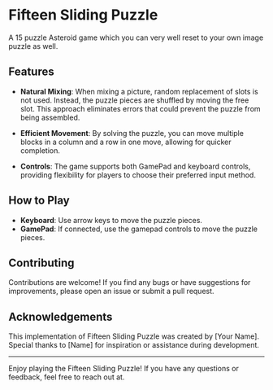 # Fifteen Sliding Puzzle

A 15 puzzle Asteroid game which you can very well reset to your own image puzzle as well.

## Features

- **Natural Mixing**: When mixing a picture, random replacement of slots is not used. Instead, the puzzle pieces are shuffled by moving the free slot. This approach eliminates errors that could prevent the puzzle from being assembled.

- **Efficient Movement**: By solving the puzzle, you can move multiple blocks in a column and a row in one move, allowing for quicker completion.

- **Controls**: The game supports both GamePad and keyboard controls, providing flexibility for players to choose their preferred input method.

## How to Play

- **Keyboard**: Use arrow keys to move the puzzle pieces.
- **GamePad**: If connected, use the gamepad controls to move the puzzle pieces.

## Contributing

Contributions are welcome! If you find any bugs or have suggestions for improvements, please open an issue or submit a pull request.


## Acknowledgements

This implementation of Fifteen Sliding Puzzle was created by [Your Name]. Special thanks to [Name] for inspiration or assistance during development.

---

Enjoy playing the Fifteen Sliding Puzzle! If you have any questions or feedback, feel free to reach out at.
